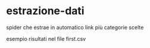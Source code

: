 # estrazione-dati
spider che estrae in automatico link più categorie scelte

esempio risultati nel file first.csv
